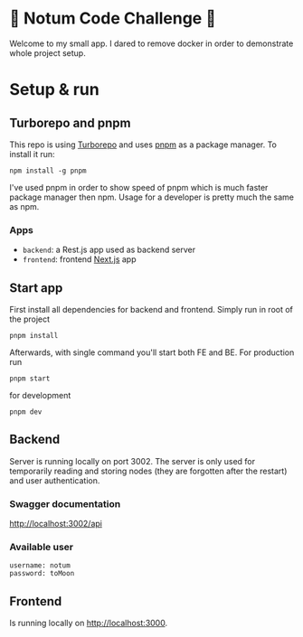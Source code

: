 # 🚀 Notum Code Challenge 🧡

Welcome to my small app. I dared to remove docker in order to demonstrate whole project setup.

# Setup & run

## Turborepo and pnpm

This repo is using [Turborepo](https://turbo.build/) and uses [pnpm](https://pnpm.io) as a package manager. To install it run:

```
npm install -g pnpm
```

I've used pnpm in order to show speed of pnpm which is much faster package manager then npm. Usage for a developer is pretty much the same as npm.

### Apps

- `backend`: a Rest.js app used as backend server
- `frontend`: frontend [Next.js](https://nextjs.org/) app

## Start app

First install all dependencies for backend and frontend. Simply run in root of the project

```
pnpm install
```

Afterwards, with single command you'll start both FE and BE. For production run

```
pnpm start
```

for development

```
pnpm dev
```

## Backend

Server is running locally on port 3002. The server is only used for temporarily reading and storing nodes (they are forgotten after the restart) and user authentication.

### Swagger documentation

[http://localhost:3002/api](http://localhost:3002/api)

### Available user

```
username: notum
password: toMoon
```

## Frontend

Is running locally on [http://localhost:3000](http://localhost:3000).
